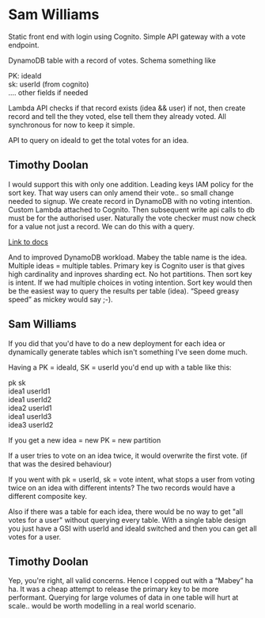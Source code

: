 # Sam Williams

Static front end with login using Cognito.
Simple API gateway with a vote endpoint.

DynamoDB table with a record of votes. Schema something like

PK: ideaId  
sk: userId (from cognito)  
.... other fields if needed

Lambda API checks if that record exists (idea && user) if not, then create record and tell the they voted, else tell them they already voted. All synchronous for now to keep it simple.

API to query on ideaId to get the total votes for an idea.

## Timothy Doolan

I would support this with only one addition. Leading keys IAM policy for the sort key. That way users can only amend their vote.. so small change needed to signup. We create record in DynamoDB with no voting intention. Custom Lambda attached to Cognito. Then subsequent write api calls to db must be for the authorised user. Naturally the vote checker must now check for a value not just a record. We can do this with a query.

[Link to docs](https://docs.aws.amazon.com/amazondynamodb/latest/developerguide/specifying-conditions.html)

And to improved DynamoDB workload. Mabey the table name is the idea. Multiple ideas = multiple tables. Primary key is Cognito user is that gives high cardinality and inproves sharding ect. No hot partitions. Then sort key is intent. If we had multiple choices in voting intention. Sort key would then be the easiest way to query the results per table (idea). “Speed greasy speed” as mickey would say ;-).

## Sam Williams

If you did that you'd have to do a new deployment for each idea or dynamically generate tables which isn't something I've seen dome much.

Having a PK = ideaId, SK = userId you'd end up with a table like this:

pk sk  
idea1 userId1  
idea1 userId2  
idea2 userId1  
idea1 userId3  
idea3 userId2  

If you get a new idea = new PK = new partition

If a user tries to vote on an idea twice, it would overwrite the first vote. (if that was the desired behaviour)

If you went with pk = userId, sk = vote intent, what stops a user from voting twice on an idea with different intents? The two records would have a different composite key.

Also if there was a table for each idea, there would be no way to get "all votes for a user" without querying every table.
With a single table design you just have a GSI with userId and ideaId switched and then you can get all votes for a user.

## Timothy Doolan

Yep, you're right, all valid concerns. Hence I copped out with a “Mabey” ha ha. It was a cheap attempt to release the primary key to be more performant. Querying for large volumes of data in one table will hurt at scale.. would be worth modelling in a real world scenario.
